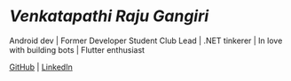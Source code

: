 # _Venkatapathi Raju Gangiri_

Android dev | Former Developer Student Club Lead | .NET tinkerer | In love with building bots | Flutter enthusiast

[GitHub](github.com/techpathi) | [LinkedIn](linkedin.com/in/gvpraju)
